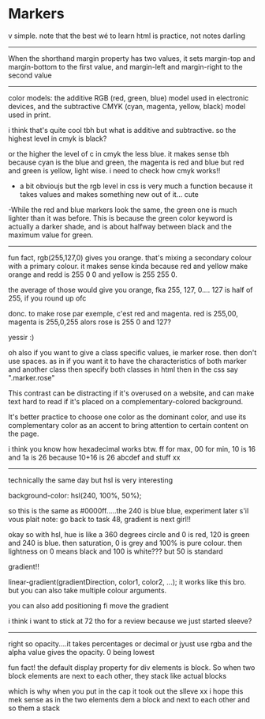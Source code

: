 # Markers
v simple. note that the best wé to learn html is practice, not notes darling
__________________________________________________________

When the shorthand margin property has two values, it sets margin-top and margin-bottom to the first value, and margin-left and margin-right to the second value
__________________________________________________________

color models: the additive RGB (red, green, blue) model used in electronic devices,
and the subtractive CMYK (cyan, magenta, yellow, black) model used in print.

i think that's quite cool tbh but what is additive and subtractive. so the highest level in cmyk is black?

or the higher the level of c in cmyk the less blue. it makes sense tbh because cyan is the blue and green, the magenta is red and blue but red and green is yellow, light wise. i need to check how cmyk works!!

- a bit obvioujs but the rgb level in css is very much  a function because it takes values and makes something new out of it... cute

-While the red and blue markers look the same, the green one is much lighter than it was before. This is because the green color keyword is actually a darker shade, and is about halfway between black and the maximum value for green.
____________________________________________________________

fun fact, rgb(255,127,0) gives you orange. that's mixing a secondary colour with a primary colour. it makes sense kinda because red and yellow make orange and redd is 255 0 0 and yellow is 255 255 0.

the average of those would give you orange, fka 255, 127, 0.... 127 is half of 255, if you round up ofc

donc. to make rose par exemple, c'est red and magenta. red is 255,00, magenta is 255,0,255
alors rose is 255 0 and 127?

yessir :)

oh also if you want to give a class specific values, ie marker rose. then don't use spaces. as in if you want it to have the characteristics of both marker and another class then specify both classes in html then in the css say
".marker.rose" 

 This contrast can be distracting if it's overused on a website, and can make text hard to read if it's placed on a complementary-colored background.

It's better practice to choose one color as the dominant color, and use its complementary color as an accent to bring attention to certain content on the page.

i think you know how hexadecimal works btw. ff for max, 00 for min, 10 is 16 and 1a is 26 because 10+16 is 26
abcdef and stuff xx
________________________________________________________

technically the same day but hsl is very interesting

  background-color: hsl(240, 100%, 50%);

so this is the same as #0000ff.....the 240 is blue blue, experiment later s'il vous plait
note: go back to task 48, gradient is next girl!!

okay so with hsl, hue is like a 360 degrees circle and 0 is red, 120 is green and 240 is blue.
then saturation, 0 is grey and 100% is pure colour. 
then lightness on 0 means black and 100 is white??? but 50 is standard

gradient!!

linear-gradient(gradientDirection, color1, color2, ...);
it works like this bro. but you can also take multiple colour arguments.

you can also add positioning fi move the gradient

i think i want to stick at 72 tho for a review because we just started sleeve?
___________________________________________________________________

right so opacity....it takes percentages or decimal
or jyust use rgba and the alpha value gives the opacity. 0 being lowest

fun fact!
  the default display property for div elements is block. So when two block elements are next to each other, they stack like actual blocks

which is why when you put in the cap it took out the slleve xx i hope this mek sense
as in the two elements dem a block and next to each other and so them a stack 

